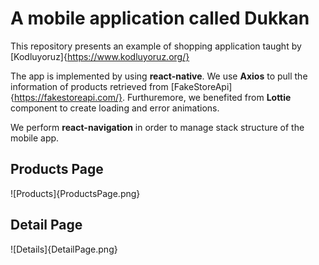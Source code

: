 # A mobile application called Dukkan 
This repository presents an example of shopping application taught by [Kodluyoruz]{https://www.kodluyoruz.org/}

The app is implemented by using **react-native**. We use **Axios** to pull the information of products retrieved from [FakeStoreApi]{https://fakestoreapi.com/}. Furthuremore, we benefited from **Lottie** component to create loading and error animations.

We perform **react-navigation** in order to manage stack structure of the mobile app.

## Products Page
![Products]{ProductsPage.png}
## Detail Page
![Details]{DetailPage.png}